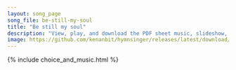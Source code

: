 ```yaml
---
layout: song_page
song_file: be-still-my-soul
title: "Be still my soul"
description: "View, play, and download the PDF sheet music, slideshow, and audio. Lyrics: Be still, my soul; the Lord is on thy side; bear patiently the cross of grief or pain; leave to thy God to order and provide; in every change he faith... english theist 4part"
image: https://github.com/kenanbit/hymnsinger/releases/latest/download/be-still-my-soul-trad.png
---
```


{% include choice_and_music.html %}